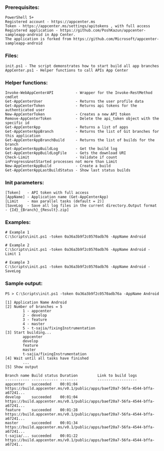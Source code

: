 ### Prerequisites:
	PowerShell 5+
	Registered account - https://appcenter.ms
	Token - https://appcenter.ms/settings/apitokens , with full access
	Registered application - https://github.com/PoshKazun/appcenter-sampleapp-android in App Center. 
	The application is forked from https://github.com/Microsoft/appcenter-sampleapp-android

### Files:
	init.ps1 - The script demonstrates how to start build all app branches
	AppCenter.ps1 - Helper functions to call APIs App Center
	
### Helper functions:
	Invoke-WebAppCenterAPI          - Wrapper for the Invoke-RestMethod cmdlet
	Get-AppCenterUser               - Returns the user profile data
	Get-AppCenterToken              - Returns api tokens for the authenticated user 
	New-AppCenterToken              - Creates a new API token
	Remove-AppCenterToken           - Delete the api_token object with the specific id
	Get-AppCenterApp                - Returns a list of apps
	Get-AppCenterAppBranch          - Returns the list of Git branches for this application
	Get-AppCenterAppBranchBuild     - Returns the list of builds for the branch
	Get-AppCenterAppBuildLog        - Get the build log
	Get-AppCenterAppBuildLogFile    - Gets the download URI
	Check-Limit                     - Validate if count inProgress&notStarted processes not more than Limit
	New-AppCenterAppBuild           - Create a build
	Get-AppCenterAppLastBuildStatus - Show last status builds

### Init parameters:
	[Token]   - API token with full access
	[AppName] - Application name (Get-AppCenterApp)
	[Limit    - max parallel tasks (default = 2)]
	[SaveLog  - Save all log files in the current directory.Output format - {Id}_{Branch}_{Result}.zip]
	
### Examples:
	# Example 1
	C:\Scripts\init.ps1 -token 0a36a3b9f2c0570adb76 -AppName Android
	
	# Example 2
	C:\Scripts\init.ps1 -token 0a36a3b9f2c0570adb76 -AppName Android -Limit 1
	
	# Example 3
	C:\Scripts\init.ps1 -token 0a36a3b9f2c0570adb76 -AppName Android -SaveLog
	
### Sample output:
	PS > C:\Scripts\init.ps1 -token 0a36a3b9f2c0570adb76a -AppName Android
	
	[1] Application Name Android
	[2] Number of branches = 5
			1 - appcenter
			2 - develop
			3 - feature
			4 - master
			5 - t-sajia/fixingInstrumentation
	[3] Start building...
			appcenter
			develop
			feature
			master
			t-sajia/fixingInstrumentation
	[4] Wait until all tasks have finished
			...
	[5] Show output

	Branch name Build status Duration         Link to build logs
	----------- ------------ --------         ------------------
	appcenter   succeeded    00:01:04         https://build.appcenter.ms/v0.1/public/apps/baef20a7-56fa-4544-bffa-a67241...
	develop     succeeded    00:01:04	  https://build.appcenter.ms/v0.1/public/apps/baef20a7-56fa-4544-bffa-a67241...
	feature     succeeded    00:01:28   	  https://build.appcenter.ms/v0.1/public/apps/baef20a7-56fa-4544-bffa-a67241...
	master      succeeded    00:01:34	  https://build.appcenter.ms/v0.1/public/apps/baef20a7-56fa-4544-bffa-a67241...
	t-sajia/... succeeded    00:01:22         https://build.appcenter.ms/v0.1/public/apps/baef20a7-56fa-4544-bffa-a67241..
	
